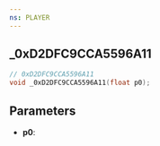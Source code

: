 ```yaml
---
ns: PLAYER
---
```

## _0xD2DFC9CCA5596A11

```c
// 0xD2DFC9CCA5596A11
void _0xD2DFC9CCA5596A11(float p0);
```

## Parameters
* **p0**:
